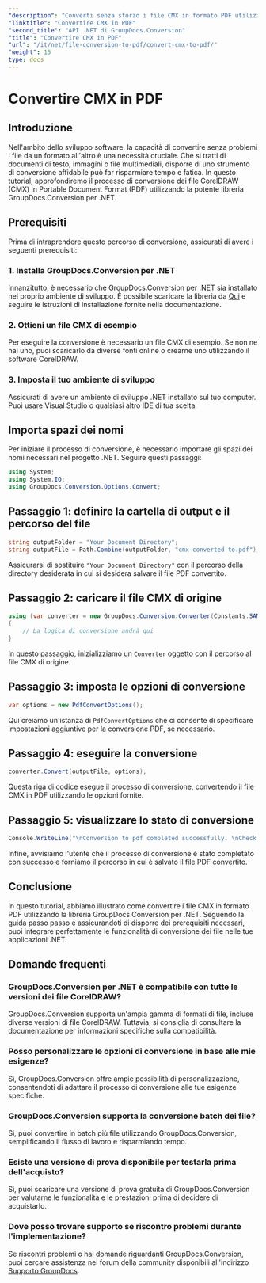 ```yaml
---
"description": "Converti senza sforzo i file CMX in formato PDF utilizzando GroupDocs.Conversion per .NET. Integra perfettamente le funzionalità di conversione file nelle tue applicazioni .NET."
"linktitle": "Convertire CMX in PDF"
"second_title": "API .NET di GroupDocs.Conversion"
"title": "Convertire CMX in PDF"
"url": "/it/net/file-conversion-to-pdf/convert-cmx-to-pdf/"
"weight": 15
type: docs
---
```

# Convertire CMX in PDF

## Introduzione
Nell'ambito dello sviluppo software, la capacità di convertire senza problemi i file da un formato all'altro è una necessità cruciale. Che si tratti di documenti di testo, immagini o file multimediali, disporre di uno strumento di conversione affidabile può far risparmiare tempo e fatica. In questo tutorial, approfondiremo il processo di conversione dei file CorelDRAW (CMX) in Portable Document Format (PDF) utilizzando la potente libreria GroupDocs.Conversion per .NET.
## Prerequisiti
Prima di intraprendere questo percorso di conversione, assicurati di avere i seguenti prerequisiti:
### 1. Installa GroupDocs.Conversion per .NET
Innanzitutto, è necessario che GroupDocs.Conversion per .NET sia installato nel proprio ambiente di sviluppo. È possibile scaricare la libreria da [Qui](https://releases.groupdocs.com/conversion/net/) e seguire le istruzioni di installazione fornite nella documentazione.
### 2. Ottieni un file CMX di esempio
Per eseguire la conversione è necessario un file CMX di esempio. Se non ne hai uno, puoi scaricarlo da diverse fonti online o crearne uno utilizzando il software CorelDRAW.
### 3. Imposta il tuo ambiente di sviluppo
Assicurati di avere un ambiente di sviluppo .NET installato sul tuo computer. Puoi usare Visual Studio o qualsiasi altro IDE di tua scelta.

## Importa spazi dei nomi
Per iniziare il processo di conversione, è necessario importare gli spazi dei nomi necessari nel progetto .NET. Seguire questi passaggi:

```csharp
using System;
using System.IO;
using GroupDocs.Conversion.Options.Convert;
```
## Passaggio 1: definire la cartella di output e il percorso del file
```csharp
string outputFolder = "Your Document Directory";
string outputFile = Path.Combine(outputFolder, "cmx-converted-to.pdf");
```
Assicurarsi di sostituire `"Your Document Directory"` con il percorso della directory desiderata in cui si desidera salvare il file PDF convertito.
## Passaggio 2: caricare il file CMX di origine
```csharp
using (var converter = new GroupDocs.Conversion.Converter(Constants.SAMPLE_CMX))
{
    // La logica di conversione andrà qui
}
```
In questo passaggio, inizializziamo un `Converter` oggetto con il percorso al file CMX di origine.
## Passaggio 3: imposta le opzioni di conversione
```csharp
var options = new PdfConvertOptions();
```
Qui creiamo un'istanza di `PdfConvertOptions` che ci consente di specificare impostazioni aggiuntive per la conversione PDF, se necessario.
## Passaggio 4: eseguire la conversione
```csharp
converter.Convert(outputFile, options);
```
Questa riga di codice esegue il processo di conversione, convertendo il file CMX in PDF utilizzando le opzioni fornite.
## Passaggio 5: visualizzare lo stato di conversione
```csharp
Console.WriteLine("\nConversion to pdf completed successfully. \nCheck output in {0}", outputFolder);
```
Infine, avvisiamo l'utente che il processo di conversione è stato completato con successo e forniamo il percorso in cui è salvato il file PDF convertito.

## Conclusione
In questo tutorial, abbiamo illustrato come convertire i file CMX in formato PDF utilizzando la libreria GroupDocs.Conversion per .NET. Seguendo la guida passo passo e assicurandoti di disporre dei prerequisiti necessari, puoi integrare perfettamente le funzionalità di conversione dei file nelle tue applicazioni .NET.
## Domande frequenti
### GroupDocs.Conversion per .NET è compatibile con tutte le versioni dei file CorelDRAW?
GroupDocs.Conversion supporta un'ampia gamma di formati di file, incluse diverse versioni di file CorelDRAW. Tuttavia, si consiglia di consultare la documentazione per informazioni specifiche sulla compatibilità.
### Posso personalizzare le opzioni di conversione in base alle mie esigenze?
Sì, GroupDocs.Conversion offre ampie possibilità di personalizzazione, consentendoti di adattare il processo di conversione alle tue esigenze specifiche.
### GroupDocs.Conversion supporta la conversione batch dei file?
Sì, puoi convertire in batch più file utilizzando GroupDocs.Conversion, semplificando il flusso di lavoro e risparmiando tempo.
### Esiste una versione di prova disponibile per testarla prima dell'acquisto?
Sì, puoi scaricare una versione di prova gratuita di GroupDocs.Conversion per valutarne le funzionalità e le prestazioni prima di decidere di acquistarlo.
### Dove posso trovare supporto se riscontro problemi durante l'implementazione?
Se riscontri problemi o hai domande riguardanti GroupDocs.Conversion, puoi cercare assistenza nei forum della community disponibili all'indirizzo [Supporto GroupDocs](https://forum.groupdocs.com/c/conversion/11).